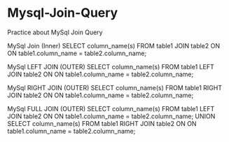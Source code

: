 # Mysql-Join-Query
Practice about MySql Join Query

MySql Join (Inner)
  SELECT column_name(s)
  FROM table1
  JOIN table2 ON 
  ON table1.column_name = table2.column_name;
  
  
  
MySql LEFT JOIN (OUTER)
  SELECT column_name(s)
  FROM table1
  LEFT JOIN table2 ON 
  ON table1.column_name = table2.column_name; 
  
  
  
MySql RIGHT JOIN (OUTER)
  SELECT column_name(s)
  FROM table1
  RIGHT JOIN table2 ON 
  ON table1.column_name = table2.column_name;
  
  
  
MySql FULL JOIN (OUTER)
  SELECT column_name(s)
  FROM table1
  LEFT JOIN table2 ON 
  ON table1.column_name = table2.column_name; 
  UNION
  SELECT column_name(s)
  FROM table1
  RIGHT JOIN table2 ON 
  ON table1.column_name = table2.column_name; 
